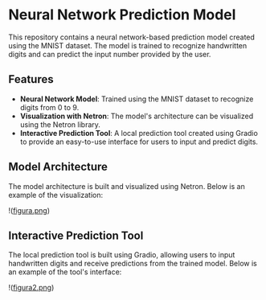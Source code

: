 # Neural Network Prediction Model

This repository contains a neural network-based prediction model created using the MNIST dataset. The model is trained to recognize handwritten digits and can predict the input number provided by the user.

## Features

- **Neural Network Model**: Trained using the MNIST dataset to recognize digits from 0 to 9.
- **Visualization with Netron**: The model's architecture can be visualized using the Netron library.
- **Interactive Prediction Tool**: A local prediction tool created using Gradio to provide an easy-to-use interface for users to input and predict digits.

## Model Architecture

The model architecture is built and visualized using Netron. 
Below is an example of the visualization:

!([figura.png](https://github.com/Pedrmig/Neural-Network-NumberPrediction/blob/main/Neutron.png))

## Interactive Prediction Tool

The local prediction tool is built using Gradio, allowing users to input handwritten digits and receive predictions from the trained model. 
Below is an example of the tool's interface:

!([figura2.png](https://github.com/Pedrmig/Neural-Network-NumberPrediction/blob/main/GradioInteractivePredictionTool.png))
